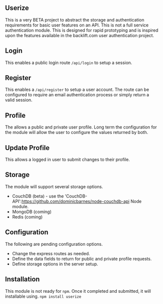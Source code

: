 ## Userize

This is a very BETA project to abstract the storage and authentication requirements for basic user features on an API. This is not a full service authentication module. This is designed for rapid prototyping and is inspired upon the features available in the backlift.com user authentication project.

## Login
This enables a public login route `/api/login` to setup a session.

## Register 
This enables a `/api/register` to setup a user account. The route can be configured to require an email authentication process or simply return a valid session. 

## Profile 
The allows a public and private user profile. Long term the configuration for the module will allow the user to configure the values returned by both.

## Update Profile
This allows a logged in user to submit changes to their profile. 

## Storage
The module will support several storage options. 
* CouchDB (beta) - use the 'CouchDB-API':https://github.com/dominicbarnes/node-couchdb-api Node module. 
* MongoDB (coming)
* Redis (coming)

## Configuration
The following are pending configuration options. 

* Change the express routes as needed.
* Define the data fields to return for public and private profile requests.
* Define storage options in the server setup.

## Installation
This module is not ready for `npm`. Once it completed and submitted, it will installable using. `npm install userize`
